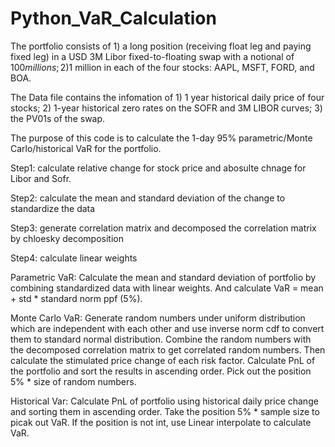 # Python_VaR_Calculation

The portfolio consists of 1) a long position (receiving float leg and paying fixed leg) in a USD 3M Libor fixed-to-floating swap with a notional of $100 millions; 2)$1 million in each of the four stocks: AAPL, MSFT, FORD, and BOA.

The Data file contains the infomation of 1) 1 year historical daily price of four stocks; 2) 1-year historical zero rates on the SOFR and 3M LIBOR curves; 3) the PV01s of the swap.

The purpose of this code is to calculate the 1-day 95% parametric/Monte Carlo/historical VaR for the portfolio.

Step1: calculate relative change for stock price and abosulte chnage for Libor and Sofr.

Step2: calculate the mean and standard deviation of the change to standardize the data

Step3:  generate correlation matrix and decomposed the correlation matrix by chloesky decomposition

Step4: calculate linear weights

Parametric VaR:
Calculate the mean and standard deviation of portfolio by combining standardized data with linear weights. And calculate VaR = mean + std * standard norm ppf (5%).

Monte Carlo VaR:
Generate random numbers under uniform distribution which are independent with each other and use inverse norm cdf to convert them to standard normal distribution. Combine the random numbers with the decomposed correlation matrix to get correlated random numbers. Then calculate the stimulated price change of each risk factor. Calculate PnL of the portfolio and sort the results in ascending order. Pick out the position 5% * size of random numbers.

Historical Var:
Calculate PnL of portfolio using historical daily price change and sorting them in ascending order. Take the position 5% * sample size to picak out VaR. If the position is not int, use Linear interpolate to calculate VaR.

